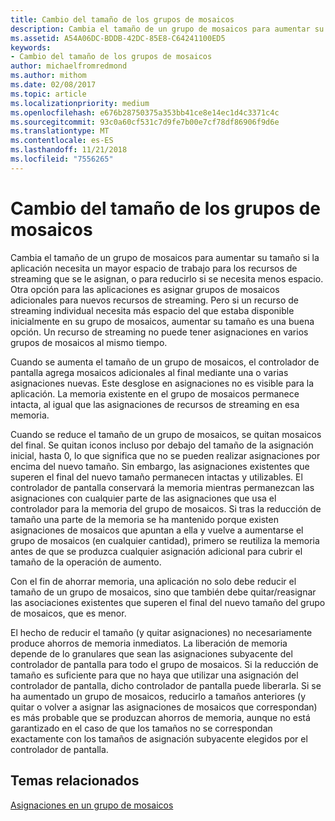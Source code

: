 ```yaml
---
title: Cambio del tamaño de los grupos de mosaicos
description: Cambia el tamaño de un grupo de mosaicos para aumentar su tamaño si la aplicación necesita un mayor espacio de trabajo para los recursos de streaming que se le asignan, o para reducirlo si se necesita menos espacio.
ms.assetid: A54A06DC-BDDB-42DC-85E8-C64241100ED5
keywords:
- Cambio del tamaño de los grupos de mosaicos
author: michaelfromredmond
ms.author: mithom
ms.date: 02/08/2017
ms.topic: article
ms.localizationpriority: medium
ms.openlocfilehash: e676b28750375a353bb41ce8e14ec1d4c3371c4c
ms.sourcegitcommit: 93c0a60cf531c7d9fe7b00e7cf78df86906f9d6e
ms.translationtype: MT
ms.contentlocale: es-ES
ms.lasthandoff: 11/21/2018
ms.locfileid: "7556265"
---
```

# <a name="tile-pool-resizing"></a>Cambio del tamaño de los grupos de mosaicos


Cambia el tamaño de un grupo de mosaicos para aumentar su tamaño si la aplicación necesita un mayor espacio de trabajo para los recursos de streaming que se le asignan, o para reducirlo si se necesita menos espacio. Otra opción para las aplicaciones es asignar grupos de mosaicos adicionales para nuevos recursos de streaming. Pero si un recurso de streaming individual necesita más espacio del que estaba disponible inicialmente en su grupo de mosaicos, aumentar su tamaño es una buena opción. Un recurso de streaming no puede tener asignaciones en varios grupos de mosaicos al mismo tiempo.

Cuando se aumenta el tamaño de un grupo de mosaicos, el controlador de pantalla agrega mosaicos adicionales al final mediante una o varias asignaciones nuevas. Este desglose en asignaciones no es visible para la aplicación. La memoria existente en el grupo de mosaicos permanece intacta, al igual que las asignaciones de recursos de streaming en esa memoria.

Cuando se reduce el tamaño de un grupo de mosaicos, se quitan mosaicos del final. Se quitan iconos incluso por debajo del tamaño de la asignación inicial, hasta 0, lo que significa que no se pueden realizar asignaciones por encima del nuevo tamaño. Sin embargo, las asignaciones existentes que superen el final del nuevo tamaño permanecen intactas y utilizables. El controlador de pantalla conservará la memoria mientras permanezcan las asignaciones con cualquier parte de las asignaciones que usa el controlador para la memoria del grupo de mosaicos. Si tras la reducción de tamaño una parte de la memoria se ha mantenido porque existen asignaciones de mosaicos que apuntan a ella y vuelve a aumentarse el grupo de mosaicos (en cualquier cantidad), primero se reutiliza la memoria antes de que se produzca cualquier asignación adicional para cubrir el tamaño de la operación de aumento.

Con el fin de ahorrar memoria, una aplicación no solo debe reducir el tamaño de un grupo de mosaicos, sino que también debe quitar/reasignar las asociaciones existentes que superen el final del nuevo tamaño del grupo de mosaicos, que es menor.

El hecho de reducir el tamaño (y quitar asignaciones) no necesariamente produce ahorros de memoria inmediatos. La liberación de memoria depende de lo granulares que sean las asignaciones subyacente del controlador de pantalla para todo el grupo de mosaicos. Si la reducción de tamaño es suficiente para que no haya que utilizar una asignación del controlador de pantalla, dicho controlador de pantalla puede liberarla. Si se ha aumentado un grupo de mosaicos, reducirlo a tamaños anteriores (y quitar o volver a asignar las asignaciones de mosaicos que correspondan) es más probable que se produzcan ahorros de memoria, aunque no está garantizado en el caso de que los tamaños no se correspondan exactamente con los tamaños de asignación subyacente elegidos por el controlador de pantalla.

## <a name="span-idrelated-topicsspanrelated-topics"></a><span id="related-topics"></span>Temas relacionados


[Asignaciones en un grupo de mosaicos](mappings-are-into-a-tile-pool.md)

 

 




